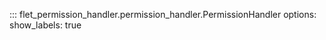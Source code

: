 ::: flet_permission_handler.permission_handler.PermissionHandler
    options:
        show_labels: true